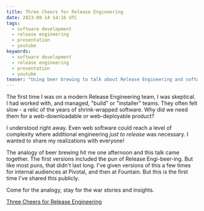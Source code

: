 ```yaml
---
title: Three Cheers for Release Engineering
date: 2023-08-14 14:16 UTC
tags:
  - software development
  - release engineering
  - presentation
  - youtube
keywords:
  - software development
  - release engineering
  - presentation
  - youtube
teaser: "Using beer brewing to talk about Release Engineering and software complexity."
---
```


[yt]: https://youtu.be/ih2JHXBb8tY

The first time I was on a modern Release Engineering team, I was skeptical. I had worked with, and managed, "build" or "installer" teams. They often felt slow - a relic of the years of shrink-wrapped software. Why did we need them for a web-downloadable or web-deployable product?

I understood right away. Even web software could reach a level of complexity where additional engineering _just to release_ was necessary. I wanted to share my realizations with everyone!

The analogy of beer brewing hit me one afternoon and this talk came together. The first versions included the pun of Release Engi-beer-ing. But like most puns, that didn't last long. I've given versions of this a few times for internal audiences at Pivotal, and then at Fountain. But this is the first time I've shared this publicly.

Come for the analogy, stay for the war stories and insights.

[Three Cheers for Release Engineering][yt]

